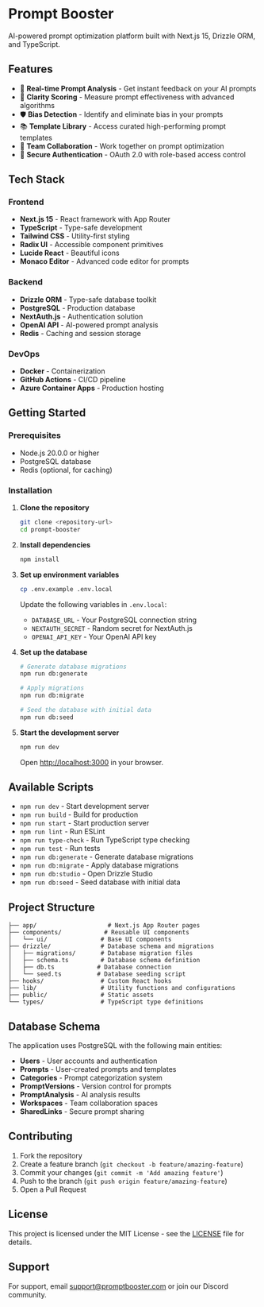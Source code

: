# Prompt Booster

AI-powered prompt optimization platform built with Next.js 15, Drizzle ORM, and TypeScript.

## Features

- 🚀 **Real-time Prompt Analysis** - Get instant feedback on your AI prompts
- 🎯 **Clarity Scoring** - Measure prompt effectiveness with advanced algorithms
- 🛡️ **Bias Detection** - Identify and eliminate bias in your prompts
- 📚 **Template Library** - Access curated high-performing prompt templates
- 👥 **Team Collaboration** - Work together on prompt optimization
- 🔐 **Secure Authentication** - OAuth 2.0 with role-based access control

## Tech Stack

### Frontend
- **Next.js 15** - React framework with App Router
- **TypeScript** - Type-safe development
- **Tailwind CSS** - Utility-first styling
- **Radix UI** - Accessible component primitives
- **Lucide React** - Beautiful icons
- **Monaco Editor** - Advanced code editor for prompts

### Backend
- **Drizzle ORM** - Type-safe database toolkit
- **PostgreSQL** - Production database
- **NextAuth.js** - Authentication solution
- **OpenAI API** - AI-powered prompt analysis
- **Redis** - Caching and session storage

### DevOps
- **Docker** - Containerization
- **GitHub Actions** - CI/CD pipeline
- **Azure Container Apps** - Production hosting

## Getting Started

### Prerequisites

- Node.js 20.0.0 or higher
- PostgreSQL database
- Redis (optional, for caching)

### Installation

1. **Clone the repository**
   ```bash
   git clone <repository-url>
   cd prompt-booster
   ```

2. **Install dependencies**
   ```bash
   npm install
   ```

3. **Set up environment variables**
   ```bash
   cp .env.example .env.local
   ```
   
   Update the following variables in `.env.local`:
   - `DATABASE_URL` - Your PostgreSQL connection string
   - `NEXTAUTH_SECRET` - Random secret for NextAuth.js
   - `OPENAI_API_KEY` - Your OpenAI API key

4. **Set up the database**
   ```bash
   # Generate database migrations
   npm run db:generate
   
   # Apply migrations
   npm run db:migrate
   
   # Seed the database with initial data
   npm run db:seed
   ```

5. **Start the development server**
   ```bash
   npm run dev
   ```

   Open [http://localhost:3000](http://localhost:3000) in your browser.

## Available Scripts

- `npm run dev` - Start development server
- `npm run build` - Build for production
- `npm run start` - Start production server
- `npm run lint` - Run ESLint
- `npm run type-check` - Run TypeScript type checking
- `npm run test` - Run tests
- `npm run db:generate` - Generate database migrations
- `npm run db:migrate` - Apply database migrations
- `npm run db:studio` - Open Drizzle Studio
- `npm run db:seed` - Seed database with initial data

## Project Structure

```
├── app/                    # Next.js App Router pages
├── components/            # Reusable UI components
│   └── ui/               # Base UI components
├── drizzle/              # Database schema and migrations
│   ├── migrations/       # Database migration files
│   ├── schema.ts         # Database schema definition
│   ├── db.ts            # Database connection
│   └── seed.ts          # Database seeding script
├── hooks/                # Custom React hooks
├── lib/                  # Utility functions and configurations
├── public/               # Static assets
└── types/                # TypeScript type definitions
```

## Database Schema

The application uses PostgreSQL with the following main entities:

- **Users** - User accounts and authentication
- **Prompts** - User-created prompts and templates
- **Categories** - Prompt categorization system
- **PromptVersions** - Version control for prompts
- **PromptAnalysis** - AI analysis results
- **Workspaces** - Team collaboration spaces
- **SharedLinks** - Secure prompt sharing

## Contributing

1. Fork the repository
2. Create a feature branch (`git checkout -b feature/amazing-feature`)
3. Commit your changes (`git commit -m 'Add amazing feature'`)
4. Push to the branch (`git push origin feature/amazing-feature`)
5. Open a Pull Request

## License

This project is licensed under the MIT License - see the [LICENSE](LICENSE) file for details.

## Support

For support, email support@promptbooster.com or join our Discord community.
